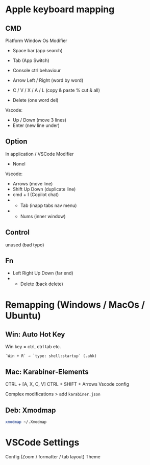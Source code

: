 # Apple keyboard mapping

## CMD
Platform Window Os Modifier

- Space bar (app search)
- Tab (App Switch)
- Console ctrl behaviour

- Arrow Left / Right (word by word)
- C / V / X / A / L (copy & paste % cut & all)
- Delete (one word del)

Vscode:

- Up / Down (move 3 lines)
- Enter (new line under)

## Option
In application / VSCode Modifier

- Nonel

Vscode:

- Arrows (move line)
- Shift Up Down (duplicate line)
- cmd + I (Copilot chat)
- + Tab (inapp tabs nav menu)
- + Nums (inner window)

## Control
unused (bad typo)

## Fn

- Left Right Up Down (far end)
- + Delete (back delete)

# Remapping (Windows / MacOs / Ubuntu)

## Win: Auto Hot Key
Win key = ctrl, ctrl tab etc. 
```
`Win + R` → `type: shell:startup` (.ahk)
```

## Mac: Karabiner-Elements
CTRL + [A, X, C, V]
CTRL + SHIFT + Arrows
Vscode config

Complex modifications > add `karabiner.json`

## Deb: Xmodmap

```bash
xmodmap ~/.Xmodmap
```

# VSCode Settings

Config (Zoom / formatter / tab layout)
Theme
